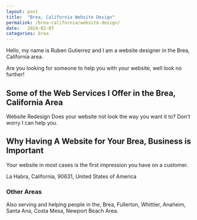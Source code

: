 ```yaml
---
layout: post
title:  "Brea, California Website Design"
permalink: /brea-california/website-design/
date:   2024-02-07
categories: brea
---
```


Hello, my name is Ruben Gutierrez and I am a website designer in the Brea, California area.

Are you looking for someone to help you with your website, well look no further!

## Some of the Web Services I Offer in the Brea, California Area

Website Redesign
Does your website not look the way you want it to? Don't worry I can help you.

## Why Having A Website for Your Brea, Business is Important

Your website in most cases is the first impression you have on a customer.

La Habra, California, 90631, United States of America

### Other Areas
Also serving and helping people in the, Brea, Fullerton, Whittier, Anaheim, Santa Ana, Costa Mesa, Newport Beach Area.
